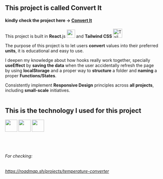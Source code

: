 
## This project is called **Convert It**

#### kindly check the project here → <a href="https://yasserdalal.github.io/Convert_It/">Convert It</a>

This project is built in **React**.js <img src="https://upload.wikimedia.org/wikipedia/commons/a/a7/React-icon.svg" width="27"> and **Tailwind CSS** <img src="https://upload.wikimedia.org/wikipedia/commons/d/d5/Tailwind_CSS_Logo.svg" alt="Tailwind CSS Logo" width="30"/>

The purpose of this project is to let users **convert** values into their preferred **units**, it is educational and easy to use.

I deepen my knowledge about how hooks really work together, specially **useEffect** by **saving the data** when the user accidentally refresh the page by using **localStorage** and a proper way to **structure** a folder and **naming** a proper **Functions/States**.

Consistently implement **Responsive Design** principles across **all projects**, including **small-scale** initiatives.
<br>
<br>

## This is the technology I used for this project
<p align="left">
  <img src="https://upload.wikimedia.org/wikipedia/commons/a/a7/React-icon.svg" width="40">
  <img src="https://cdn.jsdelivr.net/gh/devicons/devicon/icons/javascript/javascript-original.svg" width="40" height="40"/> 
  <img src="https://cdn.jsdelivr.net/gh/devicons/devicon/icons/tailwindcss/tailwindcss-original.svg" width="40" height="40"/>
</p>

<br>
<br>

###### For checking:

###### https://roadmap.sh/projects/temperature-converter


